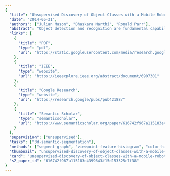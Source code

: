 ```yaml
---
{
  "title": "Unsupervised Discovery of Object Classes with a Mobile Robot",
  "date": "2014-05-31",
  "authors": ["Julian Mason", "Bhaskara Marthi", "Ronald Parr"],
  "abstract": "Object detection and recognition are fundamental capabilities for a mobile robot. Objects are a powerful representation for a variety of tasks including mobile manipulation and inventory tracking. As a result, object-based world representations have seen a great deal of research interest in the last several years. However, these systems usually assume that object recognition is well-solved: they require that accurate recognition be available for every object they might encounter. Despite steady advances, object recognition remains a difficult, open problem. Existing object recognition algorithms rely on high-resolution three-dimensional object models or on extensive hand-labeled training data. The sheer variety of objects that occur in natural environments makes manually training a recognizer for every possible object infeasible. In this work, we present a robotic system for unsupervised object and class discovery, in which objects are first discovered, and then grouped into classes in an unsupervised fashion. At each step, we approach the problem as one of robotics, not disembodied computer vision. On a very large robotic dataset, we discover object classes with 98.7% precision while achieving 71.8% recall. The scale and quality of these results demonstrate the merit of our approach, and prove the practicality of long-term large-scale object discovery. To our knowledge, no other authors have investigated robotic object discovery at this scale, making direct quantitative comparison impossible. We make our implementation and ground-truth labelings available, and evaluate our technique on a very large dataset. As a result, this work is a baseline against which future work can be compared.",
  "links": [
    {
      "title": "PDF",
      "type": "pdf",
      "url": "https://static.googleusercontent.com/media/research.google.com/en//pubs/archive/42188.pdf"
    },
    {
      "title": "IEEE",
      "type": "website",
      "url": "https://ieeexplore.ieee.org/abstract/document/6907301"
    },
    {
      "title": "Google Research",
      "type": "website",
      "url": "https://research.google/pubs/pub42188/"
    },
    {
      "title": "Semantic Scholar",
      "type": "semanticscholar",
      "url": "https://www.semanticscholar.org/paper/616742f967a115183e4399643f15d153325c7f38"
    }
  ],
  "supervision": ["unsupervised"],
  "tasks": ["3d-semantic-segmentation"],
  "methods": ["segment-graph", "viewpoint-feature-histogram", "color-histogram"],
  "thumbnail": "unsupervised-discovery-of-object-classes-with-a-mobile-robot-thumb.jpg",
  "card": "unsupervised-discovery-of-object-classes-with-a-mobile-robot-card.jpg",
  "s2_paper_id": "616742f967a115183e4399643f15d153325c7f38"
}
---
```

